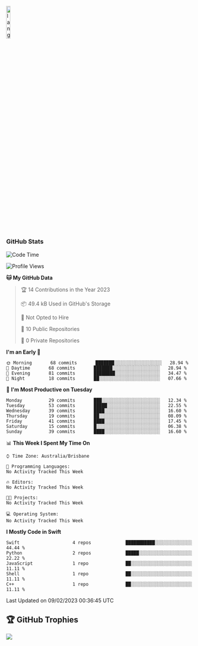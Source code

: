 <p align="left"><img width=15%" src="https://github.com/alansmathew/alansmathew/raw/master/lang.gif" alt="lang image here" /></p>

# <h3 align="left">GitHub Stats</h3>

<!--START_SECTION:waka-->
![Code Time](http://img.shields.io/badge/Code%20Time-128%20hrs%2040%20mins-blue)

![Profile Views](http://img.shields.io/badge/Profile%20Views-0-blue)

**🐱 My GitHub Data** 

> 🏆 14 Contributions in the Year 2023
 > 
> 📦 49.4 kB Used in GitHub's Storage 
 > 
> 🚫 Not Opted to Hire
 > 
> 📜 10 Public Repositories 
 > 
> 🔑 0 Private Repositories  
 > 
**I'm an Early 🐤** 

```text
🌞 Morning       68 commits       ███████░░░░░░░░░░░░░░░░░░   28.94 % 
🌆 Daytime       68 commits       ███████░░░░░░░░░░░░░░░░░░   28.94 % 
🌃 Evening       81 commits       ████████░░░░░░░░░░░░░░░░░   34.47 % 
🌙 Night         18 commits       ██░░░░░░░░░░░░░░░░░░░░░░░   07.66 % 

```
📅 **I'm Most Productive on Tuesday** 

```text
Monday          29 commits       ███░░░░░░░░░░░░░░░░░░░░░░   12.34 % 
Tuesday         53 commits       █████░░░░░░░░░░░░░░░░░░░░   22.55 % 
Wednesday       39 commits       ████░░░░░░░░░░░░░░░░░░░░░   16.60 % 
Thursday        19 commits       ██░░░░░░░░░░░░░░░░░░░░░░░   08.09 % 
Friday          41 commits       ████░░░░░░░░░░░░░░░░░░░░░   17.45 % 
Saturday        15 commits       █░░░░░░░░░░░░░░░░░░░░░░░░   06.38 % 
Sunday          39 commits       ████░░░░░░░░░░░░░░░░░░░░░   16.60 % 

```


📊 **This Week I Spent My Time On** 

```text
⌚︎ Time Zone: Australia/Brisbane

💬 Programming Languages: 
No Activity Tracked This Week

🔥 Editors: 
No Activity Tracked This Week

🐱‍💻 Projects: 
No Activity Tracked This Week

💻 Operating System: 
No Activity Tracked This Week

```

**I Mostly Code in Swift** 

```text
Swift                    4 repos             ███████████░░░░░░░░░░░░░░   44.44 % 
Python                   2 repos             █████░░░░░░░░░░░░░░░░░░░░   22.22 % 
JavaScript               1 repo              ██░░░░░░░░░░░░░░░░░░░░░░░   11.11 % 
Shell                    1 repo              ██░░░░░░░░░░░░░░░░░░░░░░░   11.11 % 
C++                      1 repo              ██░░░░░░░░░░░░░░░░░░░░░░░   11.11 % 

```



 Last Updated on 09/02/2023 00:36:45 UTC
<!--END_SECTION:waka-->

## 🏆 GitHub Trophies

![](https://github-profile-trophy.vercel.app/?username=samh06&theme=discord&no-frame=true&no-bg=false&margin-w=4)
